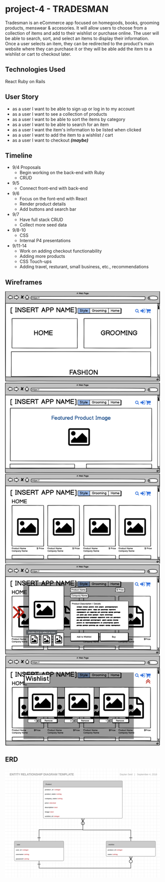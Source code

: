 # project-4 - TRADESMAN

Tradesman is an eCommerce app focused on homegoods, books, grooming products, menswear & accesories. It will allow users to choose from a collection of items and add to their wishlist or purchase online. The user will be able to search, sort, and select an items to display their information. Once a user selects an item, they can be redirected to the product's main website where they can purchase it or they will be able add the item to a wishlist or cart to checkout later.

## Technologies Used
React
Ruby on Rails 


## User Story
* as a user I want to be able to sign up or log in to my account 
* as a user I want to see a collection of products 
* as a user I want to be able to sort the items by category
* as a user I want to be able to search for an item
* as a user I want the item's information to be listed when clicked
* as a user I want to add the item to a wishlist / cart
* as a user I want to checkout ***(maybe)***

## Timeline
* 9/4 Proposals
  * Begin working on the back-end with Ruby
  * CRUD
* 9/5
  * Connect front-end with back-end
* 9/6
  * Focus on the font-end with React
  * Render product details 
  * Add buttons and search bar
* 9/7
  * Have full stack CRUD
  * Collect more seed data
* 9/8-10
  * CSS
  * Internal P4 presentations
* 9/11-14 
  * Work on adding checkout functionability
  * Adding more products
  * CSS Touch-ups 
  * Adding travel, resturant, small business, etc., recommendations

## Wireframes
![Wireframe](/Wireframes/Categories.png)
![Wireframe](/Wireframes/MainPage.png)
![Wireframe](/Wireframes/ProductPage.png)
![Wireframe](/Wireframes/ProductInfo.png)
![Wireframe](/Wireframes/Wishlist.png)

## ERD
![Wireframe](/ERD/ERD.png)
